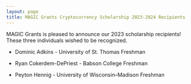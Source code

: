 ```yaml
---
layout: page
title: MAGIC Grants Cryptocurrency Scholarship 2023-2024 Recipients
---
```


MAGIC Grants is pleased to announce our 2023 scholarship recipients! These three individuals wished to be recognized.

* Dominic Adkins - University of St. Thomas Freshman

* Ryan Cokerdem-DePriest - Babson College Freshman

* Peyton Hennig - University of Wisconsin–Madison Freshman
